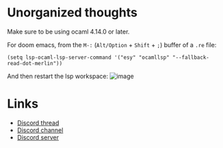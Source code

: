 # Unorganized thoughts

Make sure to be using ocaml 4.14.0 or later.

For doom emacs, from the `M-:` (`Alt/Option` + `Shift` + `;`) buffer of a `.re` file:
```Lisp
(setq lsp-ocaml-lsp-server-command '("esy" "ocamllsp" "--fallback-read-dot-merlin"))
```

And then restart the lsp workspace:
![image](https://user-images.githubusercontent.com/5068415/194715829-056bc931-7b7d-477f-b728-be876b2a66a8.png)


# Links
- [Discord thread](https://discord.com/channels/235176658175262720/1010255043397693500)
- [Discord channel](https://discord.com/channels/235176658175262720/825155604641218580)
- [Discord server](https://discord.gg/reasonml)
